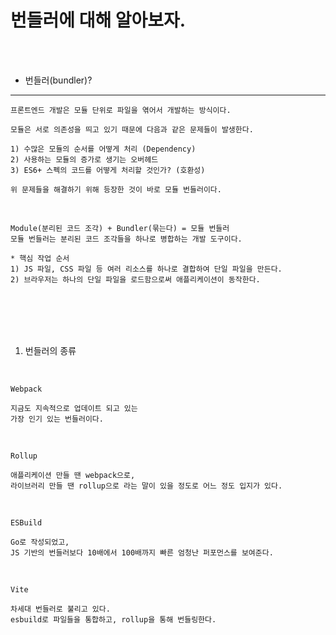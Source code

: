 # 번들러에 대해 알아보자.

<br />
<br />

* 번들러(bundler)?
---

```
프론트엔드 개발은 모듈 단위로 파일을 엮어서 개발하는 방식이다.

모듈은 서로 의존성을 띄고 있기 때문에 다음과 같은 문제들이 발생한다.

1) 수많은 모듈의 순서를 어떻게 처리 (Dependency)
2) 사용하는 모듈의 증가로 생기는 오버헤드
3) ES6+ 스펙의 코드를 어떻게 처리할 것인가? (호환성)

위 문제들을 해결하기 위해 등장한 것이 바로 모듈 번들러이다.
```

<br />

```
Module(분리된 코드 조각) + Bundler(묶는다) = 모듈 번들러
모듈 번들러는 분리된 코드 조각들을 하나로 병합하는 개발 도구이다.

* 핵심 작업 순서
1) JS 파일, CSS 파일 등 여러 리소스를 하나로 결합하여 단일 파일을 만든다.
2) 브라우저는 하나의 단일 파일을 로드함으로써 애플리케이션이 동작한다.
```

<br />
<br />
<br />
<br />

1. 번들러의 종류

<br />

`Webpack`

```
지금도 지속적으로 업데이트 되고 있는
가장 인기 있는 번들러이다.
```

<br />

`Rollup`

```
애플리케이션 만들 땐 webpack으로,
라이브러리 만들 땐 rollup으로 라는 말이 있을 정도로 어느 정도 입지가 있다.
```

<br />

`ESBuild`

```
Go로 작성되었고,
JS 기반의 번들러보다 10배에서 100배까지 빠른 엄청난 퍼포먼스를 보여준다.
```

<br />

`Vite`

```
차세대 번들러로 불리고 있다.
esbuild로 파일들을 통합하고, rollup을 통해 번들링한다.
```

